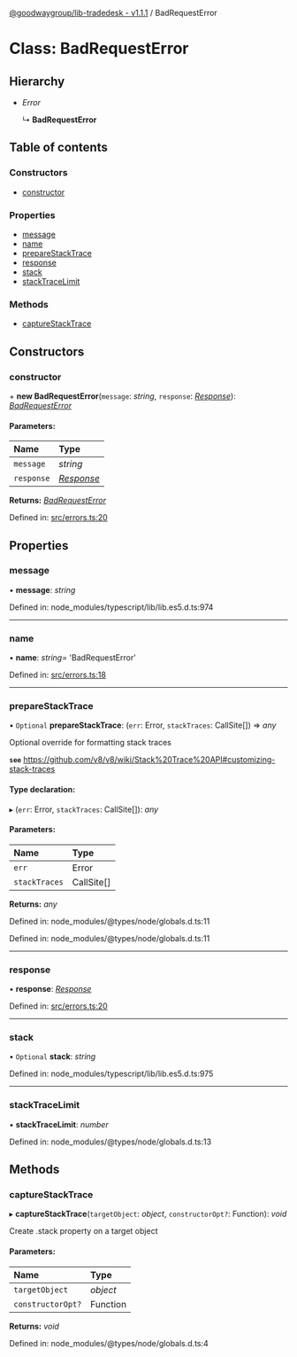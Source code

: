 [@goodwaygroup/lib-tradedesk - v1.1.1](../README.md) / BadRequestError

# Class: BadRequestError

## Hierarchy

* *Error*

  ↳ **BadRequestError**

## Table of contents

### Constructors

- [constructor](badrequesterror.md#constructor)

### Properties

- [message](badrequesterror.md#message)
- [name](badrequesterror.md#name)
- [prepareStackTrace](badrequesterror.md#preparestacktrace)
- [response](badrequesterror.md#response)
- [stack](badrequesterror.md#stack)
- [stackTraceLimit](badrequesterror.md#stacktracelimit)

### Methods

- [captureStackTrace](badrequesterror.md#capturestacktrace)

## Constructors

### constructor

\+ **new BadRequestError**(`message`: *string*, `response`: [*Response*](response.md)): [*BadRequestError*](badrequesterror.md)

#### Parameters:

Name | Type |
:------ | :------ |
`message` | *string* |
`response` | [*Response*](response.md) |

**Returns:** [*BadRequestError*](badrequesterror.md)

Defined in: [src/errors.ts:20](https://github.com/GoodwayGroup/lib-tradedesk/blob/0a7142d/src/errors.ts#L20)

## Properties

### message

• **message**: *string*

Defined in: node_modules/typescript/lib/lib.es5.d.ts:974

___

### name

• **name**: *string*= 'BadRequestError'

Defined in: [src/errors.ts:18](https://github.com/GoodwayGroup/lib-tradedesk/blob/0a7142d/src/errors.ts#L18)

___

### prepareStackTrace

• `Optional` **prepareStackTrace**: (`err`: Error, `stackTraces`: CallSite[]) => *any*

Optional override for formatting stack traces

**`see`** https://github.com/v8/v8/wiki/Stack%20Trace%20API#customizing-stack-traces

#### Type declaration:

▸ (`err`: Error, `stackTraces`: CallSite[]): *any*

#### Parameters:

Name | Type |
:------ | :------ |
`err` | Error |
`stackTraces` | CallSite[] |

**Returns:** *any*

Defined in: node_modules/@types/node/globals.d.ts:11

Defined in: node_modules/@types/node/globals.d.ts:11

___

### response

• **response**: [*Response*](response.md)

Defined in: [src/errors.ts:20](https://github.com/GoodwayGroup/lib-tradedesk/blob/0a7142d/src/errors.ts#L20)

___

### stack

• `Optional` **stack**: *string*

Defined in: node_modules/typescript/lib/lib.es5.d.ts:975

___

### stackTraceLimit

• **stackTraceLimit**: *number*

Defined in: node_modules/@types/node/globals.d.ts:13

## Methods

### captureStackTrace

▸ **captureStackTrace**(`targetObject`: *object*, `constructorOpt?`: Function): *void*

Create .stack property on a target object

#### Parameters:

Name | Type |
:------ | :------ |
`targetObject` | *object* |
`constructorOpt?` | Function |

**Returns:** *void*

Defined in: node_modules/@types/node/globals.d.ts:4
